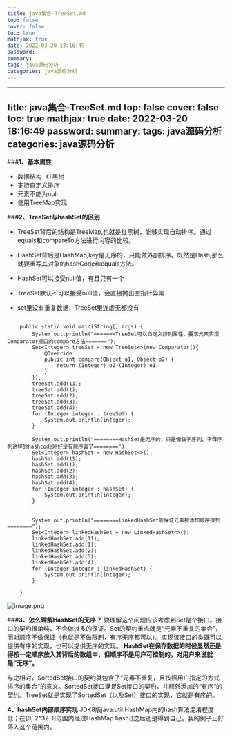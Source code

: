 ```yaml
---
title: java集合-TreeSet.md
top: false
cover: false
toc: true
mathjax: true
date: 2022-03-20 18:16:49
password:
summary:
tags: java源码分析
categories: java源码分析
---
```

---
title: java集合-TreeSet.md
top: false
cover: false
toc: true
mathjax: true
date: 2022-03-20 18:16:49
password:
summary:
tags: java源码分析
categories: java源码分析
---
###**1、基本属性**
- 数据结构- 红黑树
- 支持自定义排序
- 元素不能为null
- 使用TreeMap实现

###**2、TreeSet与hashSet的区别**
- TreeSet背后的结构是TreeMap,也就是红黑树，能够实现自动排序。通过equals和compareTo方法进行内容的比较。
- HashSet背后是HashMap,key是无序的，只能做外部排序。既然是Hash,那么就要重写其对象的hashCode和equals方法。

- HashSet可以接受null值，有且只有一个
- TreeSet默认不可以接受null值，会直接抛出空指针异常
- set里没有重复数据，TreeSet里连虚无都没有


~~~

    public static void main(String[] args) {
        System.out.println("=======TreeSet可以自定义排列属性，要求元素实现Comparator接口的compare方法=======");
        Set<Integer> treeSet = new TreeSet<>(new Comparator(){
            @Override
            public int compare(Object o1, Object o2) {
                return (Integer) o2-(Integer) o1;
            }
        });
        treeSet.add(11);
        treeSet.add(1);
        treeSet.add(2);
        treeSet.add(3);
        treeSet.add(4);
        for (Integer integer : treeSet) {
            System.out.println(integer);
        }

        System.out.println("========HashSet是无序的，只是像数字序列、字母序列这样的hashcode刚好是有顺序罢了========");
        Set<Integer> hashSet = new HashSet<>();
        hashSet.add(11);
        hashSet.add(1);
        hashSet.add(2);
        hashSet.add(3);
        hashSet.add(4);
        for (Integer integer : hashSet) {
            System.out.println(integer);
        }


        System.out.println("========linkedHashSet能保证元素按添加顺序排列========");
        Set<Integer> linkedHashSet = new LinkedHashSet<>();
        linkedHashSet.add(11);
        linkedHashSet.add(1);
        linkedHashSet.add(2);
        linkedHashSet.add(3);
        linkedHashSet.add(4);
        for (Integer integer : linkedHashSet) {
            System.out.println(integer);
        }

    }
~~~

![image.png](https://upload-images.jianshu.io/upload_images/13965490-76e7328c8eec5361.png?imageMogr2/auto-orient/strip%7CimageView2/2/w/1240)

###**3、怎么理解HashSet的无序？**
要理解这个问题应该考虑到Set是个接口。接口的契约很单纯，不会做过多的保证。Set的契约重点就是“元素不重复的集合”，而对顺序不做保证（也就是不做限制，有序无序都可以）。实现该接口的类既可以提供有序的实现，也可以提供无序的实现。 
**HashSet在保存数据的时候显然还是得按一定顺序放入其背后的数组中，但顺序不是用户可控制的，对用户来说就是“无序”。** 

与之相对，SortedSet接口的契约就包含了“元素不重复，且按照用户指定的方式排序的集合”的意义。SortedSet接口满足Set接口的契约，并额外添加的“有序”的契约。TreeSet就是实现了SortedSet（以及Set）接口的实现，它就是有序的。

**4、hashSet内部顺序实现**
JDK8版java.util.HashMap内的hash算法混淆程度低；在[0, 2^32-1]范围内经过HashMap.hash()之后还是得到自己。我的例子正好落入这个范围内。
